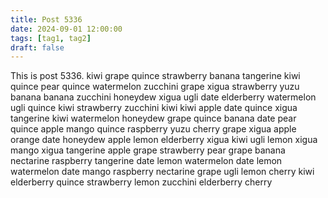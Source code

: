 ```yaml
---
title: Post 5336
date: 2024-09-01 12:00:00
tags: [tag1, tag2]
draft: false
---
```

This is post 5336.
kiwi
grape
quince
strawberry
banana
tangerine
kiwi
quince
pear
quince
watermelon
zucchini
grape
xigua
strawberry
yuzu
banana
banana
zucchini
honeydew
xigua
ugli
date
elderberry
watermelon
ugli
quince
kiwi
strawberry
zucchini
kiwi
kiwi
apple
date
quince
xigua
tangerine
kiwi
watermelon
honeydew
grape
quince
banana
date
pear
quince
apple
mango
quince
raspberry
yuzu
cherry
grape
xigua
apple
orange
date
honeydew
apple
lemon
elderberry
xigua
kiwi
ugli
lemon
xigua
mango
xigua
tangerine
apple
grape
strawberry
pear
grape
banana
nectarine
raspberry
tangerine
date
lemon
watermelon
date
lemon
watermelon
date
mango
raspberry
nectarine
grape
ugli
lemon
cherry
kiwi
elderberry
quince
strawberry
lemon
zucchini
elderberry
cherry
